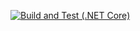 [![Build and Test (.NET Core)](https://github.com/Rabih-Issa/Microservice.Architecture/actions/workflows/dotnet_build_test.yml/badge.svg)](https://github.com/Rabih-Issa/Microservice.Architecture/actions/workflows/dotnet_build_test.yml)
